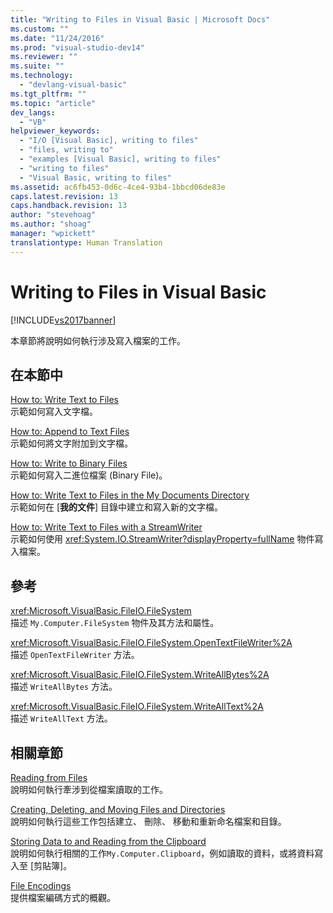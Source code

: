 ```yaml
---
title: "Writing to Files in Visual Basic | Microsoft Docs"
ms.custom: ""
ms.date: "11/24/2016"
ms.prod: "visual-studio-dev14"
ms.reviewer: ""
ms.suite: ""
ms.technology: 
  - "devlang-visual-basic"
ms.tgt_pltfrm: ""
ms.topic: "article"
dev_langs: 
  - "VB"
helpviewer_keywords: 
  - "I/O [Visual Basic], writing to files"
  - "files, writing to"
  - "examples [Visual Basic], writing to files"
  - "writing to files"
  - "Visual Basic, writing to files"
ms.assetid: ac6fb453-0d6c-4ce4-93b4-1bbcd06de83e
caps.latest.revision: 13
caps.handback.revision: 13
author: "stevehoag"
ms.author: "shoag"
manager: "wpickett"
translationtype: Human Translation
---
```

# Writing to Files in Visual Basic
[!INCLUDE[vs2017banner](../../../../csharp/includes/vs2017banner.md)]

本章節將說明如何執行涉及寫入檔案的工作。  
  
## 在本節中  
 [How to: Write Text to Files](../../../../visual-basic/developing-apps/programming/drives-directories-files/how-to-write-text-to-files.md)  
 示範如何寫入文字檔。  
  
 [How to: Append to Text Files](../../../../visual-basic/developing-apps/programming/drives-directories-files/how-to-append-to-text-files.md)  
 示範如何將文字附加到文字檔。  
  
 [How to: Write to Binary Files](../../../../visual-basic/developing-apps/programming/drives-directories-files/how-to-write-to-binary-files.md)  
 示範如何寫入二進位檔案 \(Binary File\)。  
  
 [How to: Write Text to Files in the My Documents Directory](../../../../visual-basic/developing-apps/programming/drives-directories-files/how-to-write-text-to-files-in-the-my-documents-directory.md)  
 示範如何在 \[**我的文件**\] 目錄中建立和寫入新的文字檔。  
  
 [How to: Write Text to Files with a StreamWriter](../../../../visual-basic/developing-apps/programming/drives-directories-files/how-to-write-text-to-files-with-a-streamwriter.md)  
 示範如何使用 <xref:System.IO.StreamWriter?displayProperty=fullName> 物件寫入檔案。  
  
## 參考  
 <xref:Microsoft.VisualBasic.FileIO.FileSystem>  
 描述 `My.Computer.FileSystem` 物件及其方法和屬性。  
  
 <xref:Microsoft.VisualBasic.FileIO.FileSystem.OpenTextFileWriter%2A>  
 描述 `OpenTextFileWriter` 方法。  
  
 <xref:Microsoft.VisualBasic.FileIO.FileSystem.WriteAllBytes%2A>  
 描述 `WriteAllBytes` 方法。  
  
 <xref:Microsoft.VisualBasic.FileIO.FileSystem.WriteAllText%2A>  
 描述 `WriteAllText` 方法。  
  
## 相關章節  
 [Reading from Files](../../../../visual-basic/developing-apps/programming/drives-directories-files/reading-from-files.md)  
 說明如何執行牽涉到從檔案讀取的工作。  
  
 [Creating, Deleting, and Moving Files and Directories](../../../../visual-basic/developing-apps/programming/drives-directories-files/creating-deleting-and-moving-files-and-directories.md)  
 說明如何執行這些工作包括建立、 刪除、 移動和重新命名檔案和目錄。  
  
 [Storing Data to and Reading from the Clipboard](../../../../visual-basic/developing-apps/programming/computer-resources/storing-data-to-and-reading-from-the-clipboard.md)  
 說明如何執行相關的工作`My.Computer.Clipboard`，例如讀取的資料，或將資料寫入至 \[剪貼簿\]。  
  
 [File Encodings](../../../../visual-basic/developing-apps/programming/drives-directories-files/file-encodings.md)  
 提供檔案編碼方式的概觀。